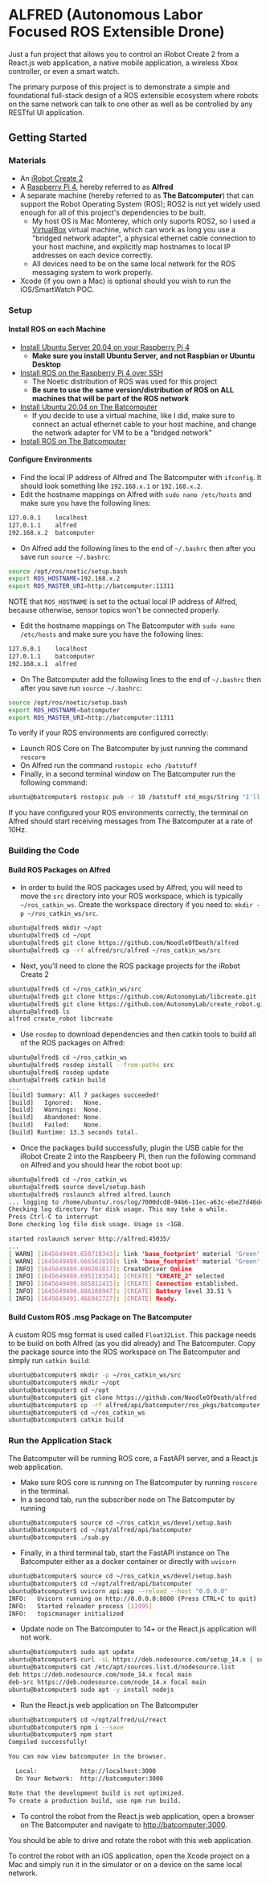 # ALFRED (Autonomous Labor Focused ROS Extensible Drone)

Just a fun project that allows you to control an iRobot Create 2 from a React.js web application, a native mobile application, a wireless Xbox controller, or even a smart watch.

The primary purpose of this project is to demonstrate a simple and foundational full-stack design of a ROS extensible ecosystem where robots on the same network can talk to one other as well as be controlled by any RESTful UI application.

## Getting Started

### Materials

* An [iRobot Create 2](https://store.irobot.com/default/create-programmable-programmable-robot-irobot-create-2/RC65099.html)
* A [Raspberry Pi 4](https://www.amazon.com/gp/product/B07TC2BK1X/ref=ppx_yo_dt_b_asin_title_o09_s00?ie=UTF8&psc=1), hereby referred to as __Alfred__
* A separate machine (hereby referred to as __The Batcomputer__) that can support the Robot Operating System (ROS); ROS2 is not yet widely used enough for all of this project's dependencies to be built.
  * My host OS is Mac Monterey, which only suports ROS2, so I used a [VirtualBox](https://www.virtualbox.org/wiki/Downloads) virtual machine, which can work as long you use a "bridged network adapter", a physical ethernet cable connection to your host machine, and explicitly map hostnames to local IP addresses on each device correctly.
  * All devices need to be on the same local network for the ROS messaging system to work properly.
* Xcode (if you own a Mac) is optional should you wish to run the iOS/SmartWatch POC.

### Setup

#### Install ROS on each Machine

* [Install Ubuntu Server 20.04 on your Raspberry Pi 4](https://ubuntu.com/tutorials/how-to-install-ubuntu-on-your-raspberry-pi#1-overview)
  * __Make sure you install Ubuntu Server, and not Raspbian or Ubuntu Desktop__
* [Install ROS on the Raspberry Pi 4 over SSH](https://ubuntu.com/tutorials/how-to-install-ubuntu-on-your-raspberry-pi#1-overview)
  * The Noetic distribution of ROS was used for this project
  * __Be sure to use the same version/distribution of ROS on ALL machines that will be part of the ROS network__
* [Install Ubuntu 20.04 on The Batcomputer](https://ubuntu.com/tutorials/install-ubuntu-desktop#1-overview)
  * If you decide to use a virtual machine, like I did, make sure to connect an actual ethernet cable to your host machine, and change the network adapter for VM to be a "bridged network"
* [Install ROS on The Batcomputer](http://wiki.ros.org/Installation/Ubuntu)

#### Configure Environments

* Find the local IP address of Alfred and The Batcomputer with `ifconfig`. It should look something like `192.168.x.1` or `192.168.x.2`.
* Edit the hostname mappings on Alfred with `sudo nano /etc/hosts` and make sure you have the following lines:

```bash
127.0.0.1    localhost
127.0.1.1    alfred
192.168.x.2  batcomputer
```

* On Alfred add the following lines to the end of `~/.bashrc` then after you save run `source ~/.bashrc`:

```bash
source /opt/ros/noetic/setup.bash
export ROS_HOSTNAME=192.168.x.2
export ROS_MASTER_URI=http://batcomputer:11311
```

NOTE that `ROS_HOSTNAME` is set to the actual local IP address of Alfred, because otherwise, sensor topics won't be connected properly.

* Edit the hostname mappings on The Batcomputer with `sudo nano /etc/hosts` and make sure you have the following lines:

```bash
127.0.0.1    localhost
127.0.1.1    batcomputer
192.168.x.1  alfred
```

* On The Batcomputer add the following lines to the end of `~/.bashrc` then after you save run `source ~/.bashrc`:

```bash
source /opt/ros/noetic/setup.bash
export ROS_HOSTNAME=batcomputer
export ROS_MASTER_URI=http://batcomputer:11311
```

To verify if your ROS environments are configured correctly:

* Launch ROS Core on The Batcomputer by just running the command `roscore`
* On Alfred run the command `rostopic echo /batstuff`
* Finally, in a second terminal window on The Batcomputer run the following command:

```bash
ubuntu@batcomputer$ rostopic pub -r 10 /batstuff std_msgs/String "I'll be home late, Alfred"
```
  
If you have configured your ROS environments correctly, the terminal on Alfred should start receiving messages from The Batcomputer at a rate of 10Hz.

### Building the Code

#### Build ROS Packages on Alfred

* In order to build the ROS packages used by Alfred, you will need to move the `src` directory into your ROS workspace, which is typically `~/ros_catkin_ws`. Create the workspace directory if you need to: `mkdir -p ~/ros_catkin_ws/src`.

```bash
ubuntu@alfred$ mkdir ~/opt
ubuntu@alfred$ cd ~/opt
ubuntu@alfred$ git clone https://github.com/NoodleOfDeath/alfred
ubuntu@alfred$ cp -rf alfred/src/alfred ~/ros_catkin_ws/src
```

* Next, you'll need to clone the ROS package projects for the iRobot Create 2

```bash
ubuntu@alfred$ cd ~/ros_catkin_ws/src
ubuntu@alfred$ git clone https://github.com/AutonomyLab/libcreate.git
ubuntu@alfred$ git clone https://github.com/AutonomyLab/create_robot.git
ubuntu@alfred$ ls
alfred create_robot libcreate
```

* Use `rosdep` to download dependencies and then catkin tools to build all of the ROS packages on Alfred:

```bash
ubuntu@alfred$ cd ~/ros_catkin_ws
ubuntu@alfred$ rosdep install --from-paths src
ubuntu@alfred$ rosdep update
ubuntu@alfred$ catkin build
...                                                                                                                        
[build] Summary: All 7 packages succeeded!                                                                                                                                                 
[build]   Ignored:   None.                                                                                                                                                                 
[build]   Warnings:  None.                                                                                                                                                                 
[build]   Abandoned: None.                                                                                                                                                                 
[build]   Failed:    None.                                                                                                                                                                 
[build] Runtime: 13.3 seconds total.
```

* Once the packages build successfully, plugin the USB cable for the iRobot Create 2 into the Raspbeery Pi, then run the following command on Alfred and you should hear the robot boot up:

```bash
ubuntu@alfred$ cd ~/ros_catkin_ws
ubuntu@alfred$ source devel/setup.bash
ubuntu@alfred$ roslaunch alfred alfred.launch
... logging to /home/ubuntu/.ros/log/7000dcd8-94b6-11ec-a63c-ebe27d46d47f/roslaunch-alfred-15936.log
Checking log directory for disk usage. This may take a while.
Press Ctrl-C to interrupt
Done checking log file disk usage. Usage is <1GB.

started roslaunch server http://alfred:45035/
...
[ WARN] [1645649489.650718343]: link 'base_footprint' material 'Green' undefined.
[ WARN] [1645649489.666563810]: link 'base_footprint' material 'Green' undefined.
[ INFO] [1645649489.690201817]: CreateDriver Online
[ INFO] [1645649489.695118354]: [CREATE] "CREATE_2" selected
[ INFO] [1645649490.885812415]: [CREATE] Connection established.
[ INFO] [1645649490.886188947]: [CREATE] Battery level 33.51 %
[ INFO] [1645649491.466942727]: [CREATE] Ready.
```

#### Build Custom ROS .msg Package on The Batcomputer

A custom ROS msg format is used called `Float32List`. This package needs to be build on both Alfred (as you did already) and The Batcomputer. Copy the package source into the ROS workspace on The Batcomputer and simply run `catkin build`:

```bash
ubuntu@batcomputer$ mkdir -p ~/ros_catkin_ws/src
ubuntu@batcomputer$ mkdir ~/opt
ubuntu@batcomputer$ cd ~/opt
ubuntu@batcomputer$ git clone https://github.com/NoodleOfDeath/alfred
ubuntu@batcomputer$ cp -rf alfred/api/batcomputer/ros_pkgs/batcomputer ~/ros_catkin_ws/src
ubuntu@batcomputer$ cd ~/ros_catkin_ws
ubuntu@batcomputer$ catkin build
```

### Run the Application Stack

The Batcomputer will be running ROS core, a FastAPI server, and a React.js web application.

* Make sure ROS core is running on The Batcomputer by running `roscore` in the terminal.
* In a second tab, run the subscriber node on The Batcomputer by running

```bash
ubuntu@batcomputer$ source cd ~/ros_catkin_ws/devel/setup.bash
ubuntu@batcomputer$ cd ~/opt/alfred/api/batcomputer
ubuntu@batcomputer$ ./sub.py
```

* Finally, in a third terminal tab, start the FastAPI instance on The Batcomputer either as a docker container or directly with `uvicorn`

```bash
ubuntu@batcomputer$ source cd ~/ros_catkin_ws/devel/setup.bash
ubuntu@batcomputer$ cd ~/opt/alfred/api/batcomputer
ubuntu@batcomputer$ uvicorn api:app --reload --host "0.0.0.0"
INFO:   Uvicorn running on http://0.0.0.0:8000 (Press CTRL+C to quit)
INFO:   Started reloader process [11995]
INFO:   topicmanager initialized
```

* Update node on The Batcomputer to 14+ or the React.js application will not work.

```bash
ubuntu@batcomputer$ sudo apt update
ubuntu@batcomputer$ curl -sL https://deb.nodesource.com/setup_14.x | sudo bash -
ubuntu@batcomputer$ cat /etc/apt/sources.list.d/nodesource.list
deb https://deb.nodesource.com/node_14.x focal main
deb-src https://deb.nodesource.com/node_14.x focal main
ubuntu@batcomputer$ sudo apt -y install nodejs
```

* Run the React.js web application on The Batcomputer

```bash
ubuntu@batcomputer$ cd ~/opt/alfred/ui/react
ubuntu@batcomputer$ npm i --save
ubuntu@batcomputer$ npm start
Compiled successfully!

You can now view batcomputer in the browser.

  Local:            http://localhost:3000
  On Your Network:  http://batcomputer:3000

Note that the development build is not optimized.
To create a production build, use npm run build.
```

* To control the robot from the React.js web application, open a browser on The Batcomputer and navigate to [http://batcomputer:3000](http://batcomputer:3000).

You should be able to drive and rotate the robot with this web application.

To control the robot with an iOS application, open the Xcode project on a Mac and simply run it in the simulator or on a device on the same local network.

